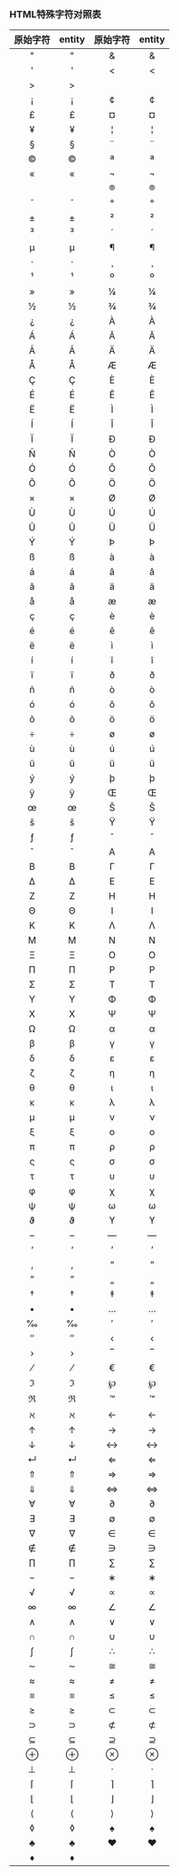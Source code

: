 ### HTML特殊字符对照表

|  原始字符   | entity  | 原始字符 | entity  |
|:----------:|:-------:|:-------:|:------:|
|"      |&quot;         |&      |&amp;|  
|'	|&#039;	        |<	|&lt;|
|>	|&gt;          	|       |&nbsp;|
|¡	|&iexcl;	|¢	|&cent;|
|£	|&pound;	|¤	|&curren;|
|¥	|&yen;	        |¦	|&brvbar;|
|§	|&sect;	        |¨	|&uml;|
|©	|&copy;	        |ª	|&ordf;|
|«	|&laquo;	|¬	|&not;|
|       |&shy;	        |®	|&reg;|
|¯	|&macr;	        |°	|&deg;|
|±	|&plusmn;	|²	|&sup2;|
|³	|&sup3;	        |´	|&acute;|
|µ	|&micro;	|¶	|&para;|
|·	|&middot;	|¸	|&cedil;|
|¹	|&sup1;	        |º	|&ordm;|
|»	|&raquo;	|¼	|&frac14;|
|½	|&frac12;	|¾	|&frac34;|
|¿	|&iquest;	|À	|&Agrave;|
|Á	|&Aacute;	|Â	|&Acirc;|
|Ã	|&Atilde;	|Ä	|&Auml;|
|Å	|&Aring;	|Æ	|&AElig;|
|Ç	|&Ccedil;	|È	|&Egrave;|
|É	|&Eacute;	|Ê	|&Ecirc;|
|Ë	|&Euml;	        |Ì	|&Igrave;|
|Í	|&Iacute;	|Î	|&Icirc;|
|Ï	|&Iuml;	        |Ð	|&ETH;|
|Ñ	|&Ntilde;	|Ò	|&Ograve;|
|Ó	|&Oacute;	|Ô	|&Ocirc;|
|Õ	|&Otilde;	|Ö	|&Ouml;|
|×	|&times;	|Ø	|&Oslash;|
|Ù	|&Ugrave;	|Ú	|&Uacute;|
|Û	|&Ucirc;	|Ü	|&Uuml;|
|Ý	|&Yacute;	|Þ	|&THORN;|
|ß	|&szlig;	|à	|&agrave;|
|á	|&aacute;	|â	|&acirc;|
|ã	|&atilde;	|ä	|&auml;|
|å	|&aring;	|æ	|&aelig;|
|ç	|&ccedil;	|è	|&egrave;|
|é	|&eacute;	|ê	|&ecirc;|
|ë	|&euml;	        |ì	|&igrave;|
|í	|&iacute;	|î	|&icirc;|
|ï	|&iuml;	        |ð	|&eth;|
|ñ	|&ntilde;	|ò	|&ograve;|
|ó	|&oacute;	|ô	|&ocirc;|
|õ	|&otilde;	|ö	|&ouml;|
|÷	|&divide;	|ø	|&oslash;|
|ù	|&ugrave;	|ú	|&uacute;|
|û	|&ucirc;	|ü	|&uuml;|
|ý	|&yacute;	|þ	|&thorn;|
|ÿ	|&yuml;	        |Œ	|&OElig;|
|œ	|&oelig;	|Š	|&Scaron;|
|š	|&scaron;	|Ÿ	|&Yuml;|
|ƒ	|&fnof;	        |ˆ	|&circ;|
|˜	|&tilde;	|Α	|&Alpha;|
|Β	|&Beta;	        |Γ	|&Gamma;|
|Δ	|&Delta;	|Ε	|&Epsilon;|
|Ζ	|&Zeta;	        |Η	|&Eta;|
|Θ	|&Theta;	|Ι	|&Iota;|
|Κ	|&Kappa;	|Λ	|&Lambda;|
|Μ	|&Mu;	        |Ν	|&Nu;|
|Ξ	|&Xi;	        |Ο	|&Omicron;|
|Π	|&Pi;	        |Ρ	|&Rho;|
|Σ	|&Sigma;	|Τ	|&Tau;|
|Υ	|&Upsilon;	|Φ	|&Phi;|
|Χ	|&Chi;	        |Ψ	|&Psi;|
|Ω	|&Omega;	|α	|&alpha;|
|β	|&beta;	        |γ	|&gamma;|
|δ	|&delta;	|ε	|&epsilon;|
|ζ	|&zeta;	        |η	|&eta;|
|θ	|&theta;	|ι	|&iota;|
|κ	|&kappa;	|λ	|&lambda;|
|μ	|&mu;	        |ν	|&nu;|
|ξ	|&xi;	        |ο	|&omicron;|
|π	|&pi;	        |ρ	|&rho;|
|ς	|&sigmaf;	|σ	|&sigma;|
|τ	|&tau;	        |υ	|&upsilon;|
|φ	|&phi;	        |χ	|&chi;|
|ψ	|&psi;	        |ω	|&omega;|
|ϑ	|&thetasym;	|ϒ	|&upsih;|
|–	|&ndash;	|—	|&mdash;|
|‘	|&lsquo;	|’	|&rsquo;|
|‚	|&sbquo;	|“	|&ldquo;|
|”	|&rdquo;	|„	|&bdquo;|
|†	|&dagger;	|‡	|&Dagger;|
|•	|&bull;	        |…	|&hellip;|
|‰	|&permil;	|′	|&prime;|
|″	|&Prime;	|‹	|&lsaquo;|
|›	|&rsaquo;	|‾	|&oline;|
|⁄	|&frasl;	|€	|&euro;|
|ℑ	|&image;	|℘	|&weierp;|
|ℜ	|&real;	        |™	|&trade;|
|ℵ	|&alefsym;	|←	|&larr;|
|↑	|&uarr;	        |→	|&rarr;|
|↓	|&darr;	        |↔	|&harr;|
|↵	|&crarr;	|⇐	|&lArr;|
|⇑	|&uArr;	        |⇒	|&rArr;|
|⇓	|&dArr;	        |⇔	|&hArr;|
|∀	|&forall;	|∂	|&part;|
|∃	|&exist;	|∅	|&empty;|
|∇	|&nabla;	|∈	|&isin;|
|∉	|&notin;	|∋	|&ni;|
|∏	|&prod;	        |∑	|&sum;|
|−	|&minus;	|∗	|&lowast;|
|√	|&radic;	|∝	|&prop;|
|∞	|&infin;	|∠	|&ang;|
|∧	|&and;	        |∨	|&or;|
|∩	|&cap;	        |∪	|&cup;|
|∫	|&int;	        |∴	|&there4;|
|∼	|&sim;	        |≅	|&cong;|
|≈	|&asymp;	|≠	|&ne;|
|≡	|&equiv;	|≤	|&le;|
|≥	|&ge;	        |⊂	|&sub;|
|⊃	|&sup;	        |⊄	|&nsub;|
|⊆	|&sube;	        |⊇	|&supe;|
|⊕	|&oplus;	|⊗	|&otimes;|
|⊥	|&perp;	        |⋅	|&sdot;|
|⌈	|&lceil;	|⌉	|&rceil;|
|⌊	|&lfloor;	|⌋	|&rfloor;|
|⟨	|&lang;	        |⟩	|&rang;|
|◊	|&loz;	        |♠	|&spades;|
|♣	|&clubs;	|♥	|&hearts;|
|♦	|&diams;        |       |        |